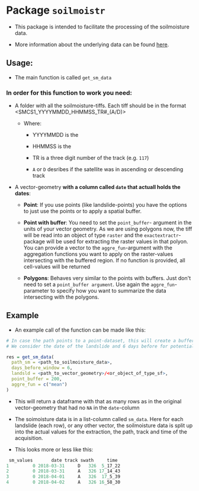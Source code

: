 # Package `soilmoistr`

- This package is intended to facilitate the processing of the soilmoisture data. 

- More information about the underlying data can be found [here](https://www.mdpi.com/2072-4292/10/8/1285).

## Usage: 

- The main function is called `get_sm_data`

### In order for this function to work you need:
  
* A folder with all the soilmoisture-tiffs. Each tiff should be in the format <SMCS1_YYYYMMDD_HHMMSS_TR#_(A/D)>
  
    * Where:
    
      + YYYYMMDD is the <year><month><day>
      
      + HHMMSS is the <hour><minute><second>
      
      + TR is a three digit number of the track (e.g. `117`)
      
      + `A` or `D` desribes if the satellite was in ascending or descending track
  
   
* A vector-geometry **with a column called `date` that actuall holds the dates**:
    * **Point**: If you use points (like landslide-points) you have the options to just use the points or to apply a spatial buffer. 
    
    * **Point with buffer**: You need to set the `point_buffer`- argument in the units of your vector geometry. As we are using polygons now, the tiff will be read into an object of type `raster` and the `exactextractr`-package will be used for extracting the raster values in that polyon. You can provide a vector to the `aggre_fun`-argument with the aggregation functions you want to apply on the raster-values intersecting with the buffered region. If no function is provided, all cell-values will be returned
    
    * **Polygons**: Behaves very similar to the points with buffers. Just don't need to set a `point_buffer argument`. Use again the `aggre_fun`-parameter to specify how you want to summarize the data intersecting with the polygons.
    
    
## Example
  
- An example call of the function can be made like this: 

```r
# In case the path points to a point-dataset, this will create a buffer of 200 m (if using a projected crs) arounf the points and extract the mean value of the intersection in case of a temoral match
# We consider the date of the landslide and 6 days before for potential intersections

res = get_sm_data(
  path_sm = <path_to_soilmoisture_data>,
  days_before_window = 6,
  landsld = <path_to_vector_geometry>/<or_object_of_type_sf>,
  point_buffer = 200,
  aggre_fun = c("mean")
)
```

- This will return a dataframe with that as many rows as in the original vector-geometry that had no `NA` in the `date`-column

- The soimoisture data is in a list-column called `sm_data`. Here for each landslide (each row), or any other vector, the soilmoisture data is split up into the actual values for the extraction, the path, track and time of the acquisition.

- This looks more or less like this: 

```r
 sm_values       date track swath     time
1         0 2018-03-31     D   326  5_17_22
2         0 2018-03-31     A   326 17_14_43
3         0 2018-04-01     A   326  17_5_39
4         0 2018-04-02     A   326 16_58_30
```

